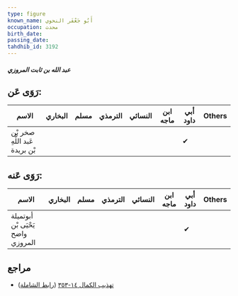 ```yaml
---
type: figure
known_name: أَبُو جَعْفَر النحوي
occupation: محدث
birth_date:
passing_date:
tahdhib_id: 3192
---
```

##### عبد الله بن ثابت المروزي

## رَوَى عَن:
| الاسم                          | البخاري | مسلم | الترمذي | النسائي | ابن ماجه | أبي داود | Others |
| ------------------------------ | ------- | ---- | ------- | ------- | -------- | -------- | ------ |
| صخر بْن عَبد اللَّهِ بْن بريدة |         |      |         |         |          | ✔        |        |
## رَوَى عَنه:
| الاسم                             | البخاري | مسلم | الترمذي | النسائي | ابن ماجه | أبي داود | Others |
| --------------------------------- | ------- | ---- | ------- | ------- | -------- | -------- | ------ |
| أبوتميلة يَحْيَى بْن واضح المروزي |         |      |         |         |          | ✔        |        |
## مراجع
- [تهذيب الكمال ١٤-٣٥٣](obsidian://open?vault=Tahdhib-al-Kamal&file=Figures/٣١٩٢-عبد%20الله%20بن%20ثابت%20المروزي) ([رابط الشاملة](https://shamela.ws/book/3722/7281))